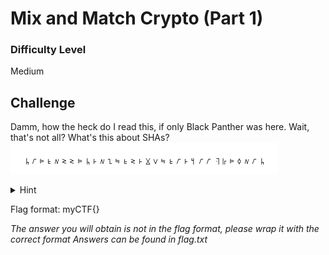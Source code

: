 # Mix and Match Crypto (Part 1)

### Difficulty Level 
Medium

## Challenge
Damm, how the heck do I read this, if only Black Panther was here. Wait, that's not all? What's this about SHAs? 
![alt text](https://github.com/Xerozzz/CTF-Challenges/blob/master/Cryptography/Mix%20and%20Match%20Crypto%20(Part%201)/CJLjIGsbzX7uERbs4riwhAeF.png "Image")

<details>
<summary>Hint</summary> 
You may need to do more than one step! Numbers are shifted accordingly too!
</details>

Flag format: myCTF{}

*The answer you will obtain is not in the flag format, please wrap it with the correct format*
*Answers can be found in flag.txt*